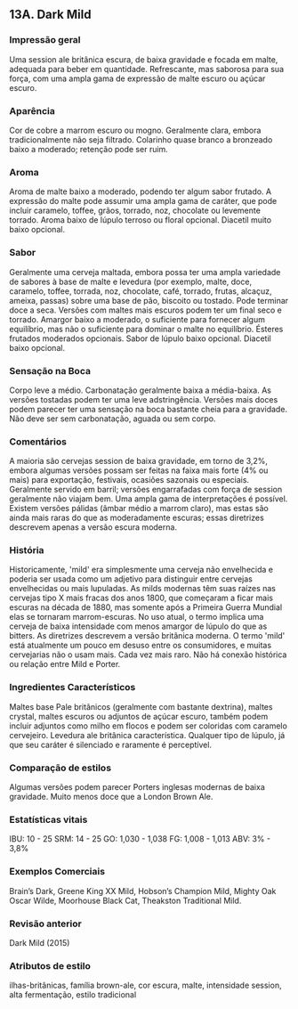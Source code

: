 ## 13A. Dark Mild

### Impressão geral

Uma session ale britânica escura, de baixa gravidade e focada em malte, adequada para beber em quantidade. Refrescante, mas saborosa para sua força, com uma ampla gama de expressão de malte escuro ou açúcar escuro.

### Aparência

Cor de cobre a marrom escuro ou mogno. Geralmente clara, embora tradicionalmente não seja filtrado. Colarinho quase branco a bronzeado baixo a moderado; retenção pode ser ruim.

### Aroma

Aroma de malte baixo a moderado, podendo ter algum sabor frutado. A expressão do malte pode assumir uma ampla gama de caráter, que pode incluir caramelo, toffee, grãos, torrado, noz, chocolate ou levemente torrado. Aroma baixo de lúpulo terroso ou floral opcional. Diacetil muito baixo opcional.

### Sabor

Geralmente uma cerveja maltada, embora possa ter uma ampla variedade de sabores à base de malte e levedura (por exemplo, malte, doce, caramelo, toffee, torrada, noz, chocolate, café, torrado, frutas, alcaçuz, ameixa, passas) sobre uma base de pão, biscoito ou tostado. Pode terminar doce a seca. Versões com maltes mais escuros podem ter um final seco e torrado. Amargor baixo a moderado, o suficiente para fornecer algum equilíbrio, mas não o suficiente para dominar o malte no equilíbrio. Ésteres frutados moderados opcionais. Sabor de lúpulo baixo opcional. Diacetil baixo opcional.

### Sensação na Boca

Corpo leve a médio. Carbonatação geralmente baixa a média-baixa. As versões tostadas podem ter uma leve adstringência. Versões mais doces podem parecer ter uma sensação na boca bastante cheia para a gravidade. Não deve ser sem carbonatação, aguada ou sem corpo.

### Comentários

A maioria são cervejas session de baixa gravidade, em torno de 3,2%, embora algumas versões possam ser feitas na faixa mais forte (4% ou mais) para exportação, festivais, ocasiões sazonais ou especiais. Geralmente servido em barril; versões engarrafadas com força de session geralmente não viajam bem. Uma ampla gama de interpretações é possível. Existem versões pálidas (âmbar médio a marrom claro), mas estas são ainda mais raras do que as moderadamente escuras; essas diretrizes descrevem apenas a versão escura moderna.

### História

Historicamente, 'mild' era simplesmente uma cerveja não envelhecida e poderia ser usada como um adjetivo para distinguir entre cervejas envelhecidas ou mais lupuladas. As milds modernas têm suas raízes nas cervejas tipo X mais fracas dos anos 1800, que começaram a ficar mais escuras na década de 1880, mas somente após a Primeira Guerra Mundial elas se tornaram marrom-escuras. No uso atual, o termo implica uma cerveja de baixa intensidade com menos amargor de lúpulo do que as bitters. As diretrizes descrevem a versão britânica moderna. O termo 'mild' está atualmente um pouco em desuso entre os consumidores, e muitas cervejarias não o usam mais. Cada vez mais raro. Não há conexão histórica ou relação entre Mild e Porter.

### Ingredientes Característicos

Maltes base Pale britânicos (geralmente com bastante dextrina), maltes crystal, maltes escuros ou adjuntos de açúcar escuro, também podem incluir adjuntos como milho em flocos e podem ser coloridas com caramelo cervejeiro. Levedura ale britânica característica. Qualquer tipo de lúpulo, já que seu caráter é silenciado e raramente é perceptível.

### Comparação de estilos

Algumas versões podem parecer Porters inglesas modernas de baixa gravidade. Muito menos doce que a London Brown Ale.

### Estatísticas vitais

IBU: 10 - 25
SRM: 14 - 25
GO: 1,030 - 1,038
FG: 1,008 - 1,013
ABV: 3% - 3,8%

### Exemplos Comerciais

Brain’s Dark, Greene King XX Mild, Hobson’s Champion Mild, Mighty Oak Oscar Wilde, Moorhouse Black Cat, Theakston Traditional Mild.

### Revisão anterior

Dark Mild (2015)

### Atributos de estilo

ilhas-britânicas, família brown-ale, cor escura, malte, intensidade session, alta fermentação, estilo tradicional